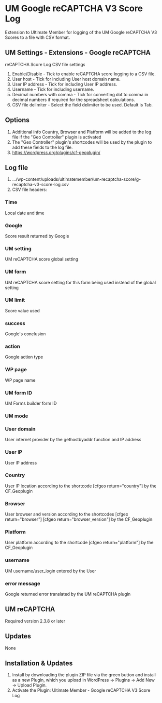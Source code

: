 # UM Google reCAPTCHA V3 Score Log
Extension to Ultimate Member for logging of the UM Google reCAPTCHA V3 Scores to a file with CSV format.

## UM Settings - Extensions - Google reCAPTCHA
reCAPTCHA Score Log CSV file settings
1. Enable/Disable - Tick to enable reCAPTCHA score logging to a CSV file.
2. User host - Tick for including User host domain name.
3. User IP address - Tick for including User IP address.
4. Username - Tick for including username.
5. Decimal numbers with comma - Tick for converting dot to comma in decimal numbers if required for the spreadsheet calculations.
6. CSV file delimiter - Select the field delimiter to be used. Default is Tab.

## Options
1. Additional info Country, Browser and Platform will be added to the log file if the "Geo Controller" plugin is activated
2. The "Geo Controller" plugin's shortcodes will be used by the plugin to add these fields to the log file.
3. https://wordpress.org/plugins/cf-geoplugin/

## Log file
1. .../wp-content/uploads/ultimatemember/um-recaptcha-score/g-recaptcha-v3-score-log.csv
2. CSV file headers:

### Time
Local date and time

### Google
Score result returned by Google

### UM setting
UM reCAPTCHA score global setting

### UM form
UM reCAPTCHA score setting for this form being used instead of the global setting

### UM limit
Score value used

### success
Google's conclusion 

### action
Google action type

### WP page  
WP page name

### UM form ID
UM Forms builder form ID

### UM mode 

### User domain
User internet provider by the gethostbyaddr function and IP address

### User IP
User IP address

### Country
User IP location according to the shortcode [cfgeo return="country"] by the CF_Geoplugin 

### Browser
User browser and version according to the shortcodes [cfgeo return="browser"] [cfgeo return="browser_version"] by the CF_Geoplugin

### Platform
User platform according to the shortcode [cfgeo return="platform"] by the CF_Geoplugin

### username
UM username/user_login entered by the User

### error message
Google returned error translated by the UM reCAPTCHA plugin

## UM reCAPTCHA
Required version 2.3.8 or later

## Updates
None

## Installation & Updates
1. Install by downloading the plugin ZIP file via the green button and install as a new Plugin, which you upload in WordPress -> Plugins -> Add New -> Upload Plugin.
2. Activate the Plugin: Ultimate Member - Google reCAPTCHA V3 Score Log
